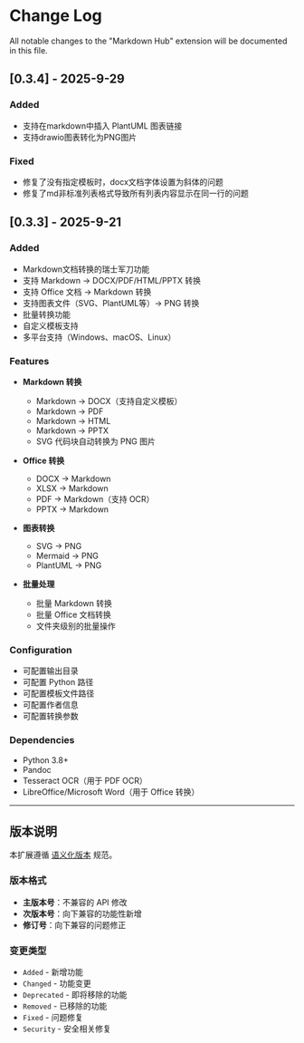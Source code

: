 # Change Log

All notable changes to the "Markdown Hub" extension will be documented in this file.

## [0.3.4] - 2025-9-29

### Added
- 支持在markdown中插入 PlantUML 图表链接
- 支持drawio图表转化为PNG图片

### Fixed
- 修复了没有指定模板时，docx文档字体设置为斜体的问题
- 修复了md非标准列表格式导致所有列表内容显示在同一行的问题

## [0.3.3] - 2025-9-21

### Added
- Markdown文档转换的瑞士军刀功能
- 支持 Markdown → DOCX/PDF/HTML/PPTX 转换
- 支持 Office 文档 → Markdown 转换
- 支持图表文件（SVG、PlantUML等）→ PNG 转换
- 批量转换功能
- 自定义模板支持
- 多平台支持（Windows、macOS、Linux）

### Features
- **Markdown 转换**
  - Markdown → DOCX（支持自定义模板）
  - Markdown → PDF
  - Markdown → HTML
  - Markdown → PPTX
  - SVG 代码块自动转换为 PNG 图片

- **Office 转换**
  - DOCX → Markdown
  - XLSX → Markdown  
  - PDF → Markdown（支持 OCR）
  - PPTX → Markdown

- **图表转换**
  - SVG → PNG
  - Mermaid → PNG
  - PlantUML → PNG

- **批量处理**
  - 批量 Markdown 转换
  - 批量 Office 文档转换
  - 文件夹级别的批量操作

### Configuration
- 可配置输出目录
- 可配置 Python 路径
- 可配置模板文件路径
- 可配置作者信息
- 可配置转换参数

### Dependencies
- Python 3.8+
- Pandoc
- Tesseract OCR（用于 PDF OCR）
- LibreOffice/Microsoft Word（用于 Office 转换）

---

## 版本说明

本扩展遵循 [语义化版本](https://semver.org/) 规范。

### 版本格式
- **主版本号**：不兼容的 API 修改
- **次版本号**：向下兼容的功能性新增
- **修订号**：向下兼容的问题修正

### 变更类型
- `Added` - 新增功能
- `Changed` - 功能变更
- `Deprecated` - 即将移除的功能
- `Removed` - 已移除的功能
- `Fixed` - 问题修复
- `Security` - 安全相关修复
